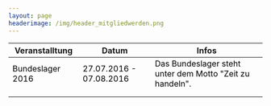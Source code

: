 ```yaml
---
layout: page
headerimage: /img/header_mitgliedwerden.png
---
```




<table class="table striped hovered cell-hovered border bordered">
 <thead>
  <tr>
   <th>Veranstalltung</th>
   <th>Datum</th>
   <th>Infos</th>
  <tr>
 </thead>
 <tbody>
  <tr>
   <td style="color:#000000" style="cursor:pointer" onclick="window.location.href = '/veranstaltungen/20160727-bundeslager/'">Bundeslager 2016</td>
   <td style="color:#000000" style="cursor:pointer" onclick="window.location.href = '/veranstaltungen/20160727-bundeslager/'">27.07.2016 - 07.08.2016</td>
   <td style="color:#000000" style="cursor:pointer" onclick="window.location.href = '/veranstaltungen/20160727-bundeslager/'">Das Bundeslager steht unter dem Motto "Zeit zu handeln".</td>
  </tr>
  <tr>
   <td></td>
   <td> </td>
   <td> </td>
  </tr>
  <tr>
   <td> </td>
   <td> </td>
   <td> </td>
  </tr>

</table>


<div class="navy" data-role="calendar" data-week-start="1" data-buttons="false"></div>

